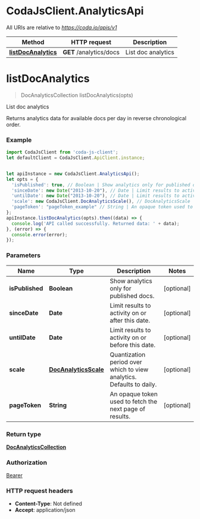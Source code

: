 # CodaJsClient.AnalyticsApi

All URIs are relative to *https://coda.io/apis/v1*

Method | HTTP request | Description
------------- | ------------- | -------------
[**listDocAnalytics**](AnalyticsApi.md#listDocAnalytics) | **GET** /analytics/docs | List doc analytics

<a name="listDocAnalytics"></a>
# **listDocAnalytics**
> DocAnalyticsCollection listDocAnalytics(opts)

List doc analytics

Returns analytics data for available docs per day in reverse chronological order. 

### Example
```javascript
import CodaJsClient from 'coda-js-client';
let defaultClient = CodaJsClient.ApiClient.instance;


let apiInstance = new CodaJsClient.AnalyticsApi();
let opts = { 
  'isPublished': true, // Boolean | Show analytics only for published docs.
  'sinceDate': new Date("2013-10-20"), // Date | Limit results to activity on or after this date.
  'untilDate': new Date("2013-10-20"), // Date | Limit results to activity on or before this date.
  'scale': new CodaJsClient.DocAnalyticsScale(), // DocAnalyticsScale | Quantization period over which to view analytics. Defaults to daily.
  'pageToken': "pageToken_example" // String | An opaque token used to fetch the next page of results.
};
apiInstance.listDocAnalytics(opts).then((data) => {
  console.log('API called successfully. Returned data: ' + data);
}, (error) => {
  console.error(error);
});

```

### Parameters

Name | Type | Description  | Notes
------------- | ------------- | ------------- | -------------
 **isPublished** | **Boolean**| Show analytics only for published docs. | [optional] 
 **sinceDate** | **Date**| Limit results to activity on or after this date. | [optional] 
 **untilDate** | **Date**| Limit results to activity on or before this date. | [optional] 
 **scale** | [**DocAnalyticsScale**](.md)| Quantization period over which to view analytics. Defaults to daily. | [optional] 
 **pageToken** | **String**| An opaque token used to fetch the next page of results. | [optional] 

### Return type

[**DocAnalyticsCollection**](DocAnalyticsCollection.md)

### Authorization

[Bearer](../README.md#Bearer)

### HTTP request headers

 - **Content-Type**: Not defined
 - **Accept**: application/json

